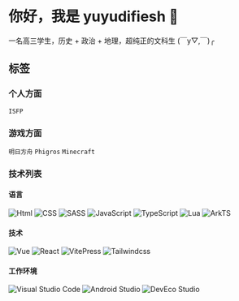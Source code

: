 # 你好，我是 yuyudifiesh 👋

一名高三学生，历史 + 政治 + 地理，超纯正的文科生 (￣y▽,￣)╭ 

## 标签

### 个人方面
`ISFP`

### 游戏方面
`明日方舟` `Phigros` `Minecraft`

### 技术列表

#### 语言
![Html](https://img.shields.io/badge/html-E34F26?style=flat-square&logo=HTML5&logoColor=white)
![CSS](https://img.shields.io/badge/CSS-663399?style=flat-square&logo=CSS&logoColor=white)
![SASS](https://img.shields.io/badge/Sass-CC6699?style=flat-square&logo=Sass&logoColor=white)
![JavaScript](https://img.shields.io/badge/JavaScript-F7DF1E?style=flat-square&logo=JavaScript&logoColor=white)
![TypeScript](https://img.shields.io/badge/TypeScript-3178C6?style=flat-square&logo=typescript&logoColor=white)
![Lua](https://img.shields.io/badge/Lua-2C2D72?style=flat-square&logo=Lua&logoColor=white)
![ArkTS](https://img.shields.io/badge/ArkTS-0A59F7?style=flat-square&logo=Huawei&logoColor=white)

#### 技术
![Vue](https://img.shields.io/badge/Vue.js-4FC08D?style=flat-square&logo=vuedotjs&logoColor=white)
![React](https://img.shields.io/badge/React-61DAFB?style=flat-square&logo=react&logoColor=white)
![VitePress](https://img.shields.io/badge/VitePress-5C73E7?style=flat-square&logo=VitePress&logoColor=white)
![Tailwindcss](https://img.shields.io/badge/Tailwind%20CSS-06B6D4?style=flat-square&logo=Tailwind%20CSS&logoColor=white)

#### 工作环境
![Visual Studio Code](https://img.shields.io/badge/Visual%20Studio%20Code-24ABF2?style=flat-square&logoColor=white)
![Android Studio](https://img.shields.io/badge/Android%20Studio-24ABF2?style=flat-square&logo=Android&logoColor=white)
![DevEco Studio](https://img.shields.io/badge/DevEco%20Studio-0A59F7?style=flat-square&logo=Huawei&logoColor=white)
